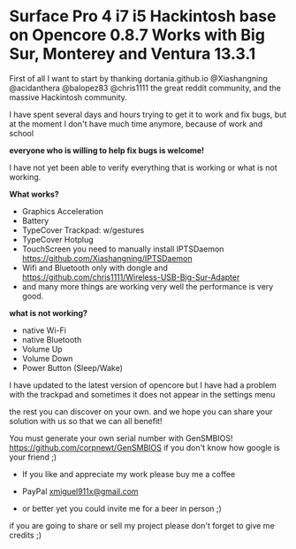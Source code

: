 # Surface Pro 4 i7 i5 Hackintosh base on Opencore 0.8.7 Works with Big Sur, Monterey and Ventura 13.3.1


First of all I want to start by thanking dortania.github.io @Xiashangning @acidanthera @balopez83 @chris1111 the great reddit community, and the massive Hackintosh community.

I have spent several days and hours trying to get it to work and fix bugs, but at the moment I don't have much time anymore, because of work and school

**everyone who is willing to help fix bugs is welcome!**


I have not yet been able to verify everything that is working or what is not working.








**What works?**


+ Graphics Acceleration
+ Battery
+ TypeCover Trackpad: w/gestures
+ TypeCover Hotplug
+ TouchScreen you need to manually install IPTSDaemon https://github.com/Xiashangning/IPTSDaemon
+ Wifi and Bluetooth only with dongle and https://github.com/chris1111/Wireless-USB-Big-Sur-Adapter
+ and many more things are working very well the performance is very good.


**what is not working?**

+ native Wi-Fi
+ native Bluetooth
+ Volume Up
+ Volume Down
+ Power Button (Sleep/Wake)

I have updated to the latest version of opencore but I have had a problem with the trackpad and sometimes it does not appear in the settings menu

the rest you can discover on your own. and we hope you can share your solution with us so that we can all benefit!

You must generate your own serial number with GenSMBIOS! https://github.com/corpnewt/GenSMBIOS if you don't know how google is your friend ;)






+ If you like and appreciate my work please buy me a coffee
+ PayPal xmiguel911x@gmail.com

+ or better yet you could invite me for a beer in person ;)


if you are going to share or sell my project please don't forget to give me credits ;)
